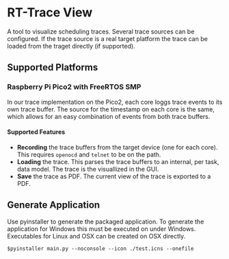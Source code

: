 # RT-Trace View

A tool to visualize scheduling traces. Several trace sources can be configured. If the trace source is a real target platform the trace can be loaded from the traget directly (if supported).

## Supported Platforms

### Raspberry Pi Pico2 with FreeRTOS SMP

In our trace implementation on the Pico2, each core loggs trace events to its own trace buffer. The source for the timestamp on each core is the same, which allows for an easy combination of events from both trace buffers. 

#### Supported Features
* <b>Recording</b> the trace buffers from the target device (one for each core). This requires ```openocd``` and ```telnet``` to be on the path.
* <b>Loading</b> the trace. This parses the trace buffers to an internal, per task, data model. The trace is the visuallized in the GUI. 
* <b>Save</b> the trace as PDF. The current view of the trace is exported to a PDF.
  
## Generate Application
Use pyinstaller to generate the packaged application. To generate the application for Windows this must be executed on under Windows. 
Executables for Linux and OSX can be created on OSX directly. 

```$pyinstaller main.py --noconsole --icon ./test.icns --onefile```